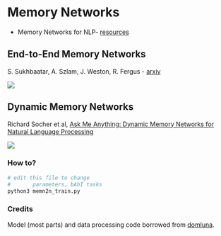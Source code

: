 # Memory Networks


- Memory Networks for NLP- [resources](http://www.thespermwhale.com/jaseweston/icml2016/)



## End-to-End Memory Networks


S. Sukhbaatar, A. Szlam, J. Weston, R. Fergus - [arxiv](http://arxiv.org/abs/1503.08895)

![](https://camo.githubusercontent.com/40203757ab18aa02946e8befe55622347ea9fc90/68747470733a2f2f7777772e64726f70626f782e636f6d2f732f33726477667874383076343575716d2f53637265656e73686f74253230323031352d31312d313925323030302e35372e32372e706e673f646c3d31)

## Dynamic Memory Networks 

Richard Socher et al, [Ask Me Anything: Dynamic Memory Networks for Natural Language Processing](https://arxiv.org/abs/1506.07285)

![](https://yerevann.github.io/public/2016-02-06/dmn-details.png)


### How to?

```bash
# edit this file to change
#		parameters, bAbI tasks
python3 memn2n_train.py

```

### Credits

Model (most parts) and data processing code borrowed from [domluna](https://github.com/domluna/memn2n).
